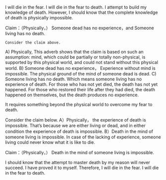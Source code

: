 I will die in the fear. I will die in the fear to death. I attempt to build my knowledge of death. However, I should know that the complete knowledge of death is physically impossible.

Claim：（Physically，）
Someone dead has no experience，and
Someone living has no death.

	Consider the claim above.
A) Physically,
	This adverb shows that the claim is based on such an assumption: mind, which could be partially or totally non-physical, is supported by this physical world, and could not stand without this physical world.
B) Someone dead has no experience，
Experience without mind is impossible. The physical ground of the mind of someone dead is dead.
C) Someone living has no death.
Which means someone living has no experience of death. For those who has not yet died, the death has not yet happened. For those who restored their life after they had died, the death happened on themselves, but the death produces no experience.

It requires something beyond the physical world to overcome my fear to death.

Consider the claim below.
A）Physically，
the experience of death is impossible. That’s because we are either living or dead, and in either condition the experience of death is impossible.
B）Death in the mind of someone living is impossible.
	In case of the lacking of experience, someone living could never know what it is like to die. 

Claim：（Physically，）
Death in the mind of someone living is impossible.

I should know that the attempt to master death by my reason will never succeed. I have proved it to myself. Therefore, I will die in the fear. I will die in the fear to death.
